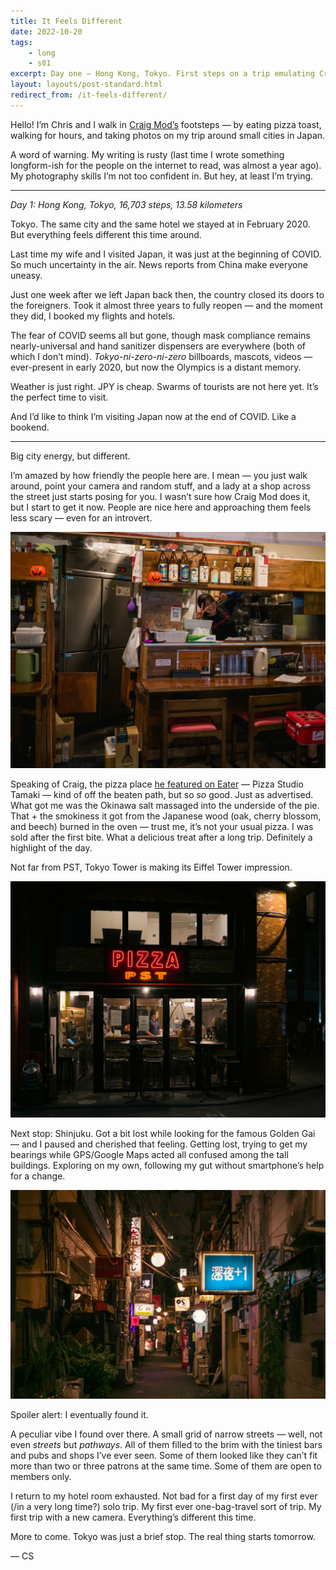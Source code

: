 ```yaml
---
title: It Feels Different
date: 2022-10-20
tags: 
    - long
    - s01
excerpt: Day one — Hong Kong, Tokyo. First steps on a trip emulating Craig Mod's "Tiny Barber, Post Office" walk through Japan's mid-tier cities.
layout: layouts/post-standard.html
redirect_from: /it-feels-different/
---
```

Hello! I’m Chris and I walk in [Craig Mod’s](https://craigmod.com/about/) footsteps — by eating pizza toast, walking for hours, and taking photos on my trip around small cities in Japan.

A word of warning. My writing is rusty (last time I wrote something longform-ish for the people on the internet to read, was almost a year ago). My photography skills I’m not too confident in. But hey, at least I’m trying.

***

*Day 1: Hong Kong, Tokyo, 16,703 steps, 13.58 kilometers*

Tokyo. The same city and the same hotel we stayed at in February 2020. But everything feels different this time around.

Last time my wife and I visited Japan, it was just at the beginning of COVID. So much uncertainty in the air. News reports from China make everyone uneasy.

Just one week after we left Japan back then, the country closed its doors to the foreigners. Took it almost three years to fully reopen — and the moment they did, I booked my flights and hotels.

The fear of COVID seems all but gone, though mask compliance remains nearly-universal and hand sanitizer dispensers are everywhere (both of which I don’t mind). *Tokyo-ni-zero-ni-zero* billboards, mascots, videos — ever-present in early 2020, but now the Olympics is a distant memory.

Weather is just right. JPY is cheap. Swarms of tourists are not here yet. It’s the perfect time to visit.

And I’d like to think I’m visiting Japan now at the end of COVID. Like a bookend.

***

Big city energy, but different.

I’m amazed by how friendly the people here are. I mean — you just walk around, point your camera and random stuff, and a lady at a shop across the street just starts posing for you. I wasn’t sure how Craig Mod does it, but I start to get it now. People are nice here and approaching them feels less scary — even for an introvert.

![A cheerful shop manager](/assets/images/ifd1.jpeg)

Speaking of Craig, the pizza place [he featured on Eater](https://www.eater.com/2017/2/21/14670944/best-pizza-tokyo-guide) — Pizza Studio Tamaki — kind of off the beaten path, but so *so* good. Just as advertised. What got me was the Okinawa salt massaged into the underside of the pie. That + the smokiness it got from the Japanese wood (oak, cherry blossom, and beech) burned in the oven — trust me, it’s not your usual pizza. I was sold after the first bite. What a delicious treat after a long trip. Definitely a highlight of the day.

Not far from PST, Tokyo Tower is making its Eiffel Tower impression.

![Pizza Studio Tamaki](/assets/images/ifd2.jpeg)

Next stop: Shinjuku. Got a bit lost while looking for the famous Golden Gai — and I paused and cherished that feeling. Getting lost, trying to get my bearings while GPS/Google Maps acted all confused among the tall buildings. Exploring on my own, following my gut without smartphone’s help for a change.

![Alleyway](/assets/images/ifd3.jpeg)

Spoiler alert: I eventually found it.

A peculiar vibe I found over there. A small grid of narrow streets — well, not even *streets* but *pathways*. All of them filled to the brim with the tiniest bars and pubs and shops I’ve ever seen. Some of them looked like they can’t fit more than two or three patrons at the same time. Some of them are open to members only.

I return to my hotel room exhausted. Not bad for a first day of my first ever (/in a very long time?) solo trip. My first ever one-bag-travel sort of trip. My first trip with a new camera. Everything’s different this time.

More to come. Tokyo was just a brief stop. The real thing starts tomorrow.

— CS 